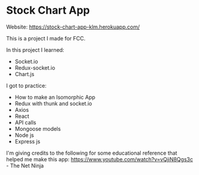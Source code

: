 # Stock Chart App
Website: https://stock-chart-app-klm.herokuapp.com/

This is a project I made for FCC.

In this project I learned:
* Socket.io
* Redux-socket.io
* Chart.js

I got to practice:
* How to make an Isomorphic App
* Redux with thunk and socket.io
* Axios
* React
* API calls
* Mongoose models
* Node js
* Express js

I'm giving credits to the following for some educational reference that helped me make this app:
https://www.youtube.com/watch?v=vQjiN8Qgs3c - The Net Ninja